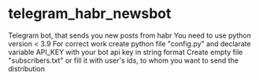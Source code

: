 # telegram_habr_newsbot
Telegram bot, that sends you new posts from habr
You need to use python version < 3.9
For correct work create python file "config.py" and declarate variable API_KEY with your bot api key in string format
Create empty file "subscribers.txt" or fill it with user's ids, to whom you want to send the distribution
